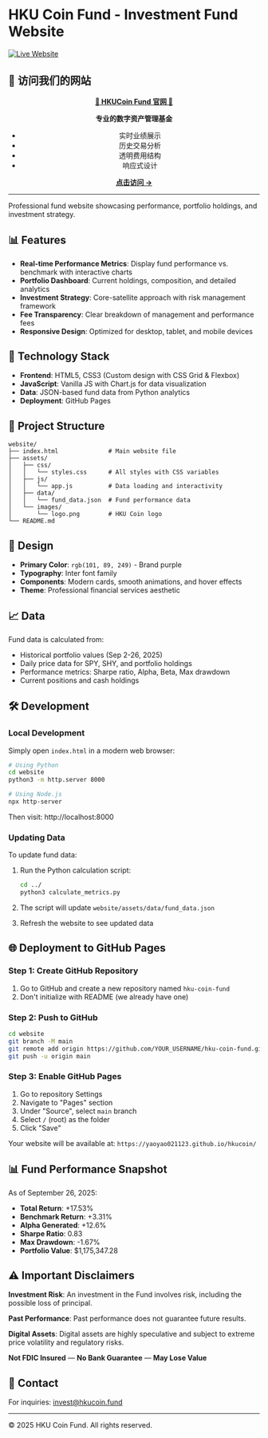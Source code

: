 # HKU Coin Fund - Investment Fund Website

[![Live Website](https://img.shields.io/badge/🌐-Live_Website-blue?style=for-the-badge&logo=github-pages)](https://yaoyao021123.github.io/hkucoin/)

## 🚀 **访问我们的网站**

<div align="center">

[**🌟 HKUCoin Fund 官网 🌟**](https://yaoyao021123.github.io/hkucoin/)

**专业的数字资产管理基金**
- 实时业绩展示
- 历史交易分析
- 透明费用结构
- 响应式设计

[**点击访问 →**](https://yaoyao021123.github.io/hkucoin/)

</div>

---

Professional fund website showcasing performance, portfolio holdings, and investment strategy.

## 📊 Features

- **Real-time Performance Metrics**: Display fund performance vs. benchmark with interactive charts
- **Portfolio Dashboard**: Current holdings, composition, and detailed analytics
- **Investment Strategy**: Core-satellite approach with risk management framework
- **Fee Transparency**: Clear breakdown of management and performance fees
- **Responsive Design**: Optimized for desktop, tablet, and mobile devices

## 🚀 Technology Stack

- **Frontend**: HTML5, CSS3 (Custom design with CSS Grid & Flexbox)
- **JavaScript**: Vanilla JS with Chart.js for data visualization
- **Data**: JSON-based fund data from Python analytics
- **Deployment**: GitHub Pages

## 📁 Project Structure

```
website/
├── index.html              # Main website file
├── assets/
│   ├── css/
│   │   └── styles.css      # All styles with CSS variables
│   ├── js/
│   │   └── app.js          # Data loading and interactivity
│   ├── data/
│   │   └── fund_data.json  # Fund performance data
│   └── images/
│       └── logo.png        # HKU Coin logo
└── README.md
```

## 🎨 Design

- **Primary Color**: `rgb(101, 89, 249)` - Brand purple
- **Typography**: Inter font family
- **Components**: Modern cards, smooth animations, and hover effects
- **Theme**: Professional financial services aesthetic

## 📈 Data

Fund data is calculated from:
- Historical portfolio values (Sep 2-26, 2025)
- Daily price data for SPY, SHY, and portfolio holdings
- Performance metrics: Sharpe ratio, Alpha, Beta, Max drawdown
- Current positions and cash holdings

## 🛠️ Development

### Local Development

Simply open `index.html` in a modern web browser:

```bash
# Using Python
cd website
python3 -m http.server 8000

# Using Node.js
npx http-server
```

Then visit: http://localhost:8000

### Updating Data

To update fund data:

1. Run the Python calculation script:
   ```bash
   cd ../
   python3 calculate_metrics.py
   ```

2. The script will update `website/assets/data/fund_data.json`

3. Refresh the website to see updated data

## 🌐 Deployment to GitHub Pages

### Step 1: Create GitHub Repository

1. Go to GitHub and create a new repository named `hku-coin-fund`
2. Don't initialize with README (we already have one)

### Step 2: Push to GitHub

```bash
cd website
git branch -M main
git remote add origin https://github.com/YOUR_USERNAME/hku-coin-fund.git
git push -u origin main
```

### Step 3: Enable GitHub Pages

1. Go to repository Settings
2. Navigate to "Pages" section
3. Under "Source", select `main` branch
4. Select `/` (root) as the folder
5. Click "Save"

Your website will be available at:
`https://yaoyao021123.github.io/hkucoin/`

## 📊 Fund Performance Snapshot

As of September 26, 2025:

- **Total Return**: +17.53%
- **Benchmark Return**: +3.31%
- **Alpha Generated**: +12.6%
- **Sharpe Ratio**: 0.83
- **Max Drawdown**: -1.67%
- **Portfolio Value**: $1,175,347.28

## ⚠️ Important Disclaimers

**Investment Risk**: An investment in the Fund involves risk, including the possible loss of principal.

**Past Performance**: Past performance does not guarantee future results.

**Digital Assets**: Digital assets are highly speculative and subject to extreme price volatility and regulatory risks.

**Not FDIC Insured** — **No Bank Guarantee** — **May Lose Value**

## 📧 Contact

For inquiries: invest@hkucoin.fund

---

© 2025 HKU Coin Fund. All rights reserved.

